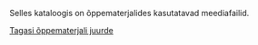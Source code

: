 Selles kataloogis on õppematerjalides kasutatavad meediafailid.

[Tagasi õppematerjali juurde](https://github.com/nullyks/Arduino-sissejuhatus/)